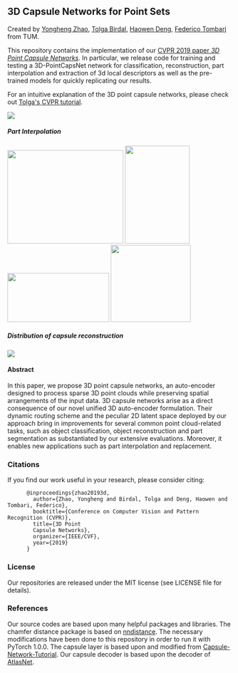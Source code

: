 

## 3D Capsule Networks for Point Sets
Created by <a href="http://campar.in.tum.de/Main/YongHengZhao" target="_blank">Yongheng Zhao</a>, <a href="http://campar.in.tum.de/Main/TolgaBirdal" target="_blank">Tolga Birdal</a>, <a href="http://campar.in.tum.de/Main/HaowenDeng" target="_blank">Haowen Deng</a>, <a href="http://campar.in.tum.de/Main/FedericoTombari" target="_blank">Federico Tombari </a> from TUM.

This repository contains the implementation of our [CVPR 2019 paper *3D Point Capsule Networks*](https://arxiv.org/abs/1812.10775). In particular, we release code for training and testing a 3D-PointCapsNet network for classification, reconstruction, part interpolation and extraction of 3d local descriptors as well as the pre-trained models for quickly replicating our results. 

For an intuitive explanation of the 3D point capsule networks, please check out [Tolga's CVPR tutorial](https://www.youtube.com/watch?v=fbhbuH9mUx0).

![](https://github.com/yongheng1991/3D-point-capsule-networks/blob/master/docs/teaser.png )

##### Part Interpolation 
<a href="url"><img src="https://github.com/yongheng1991/3D-point-capsule-networks/blob/master/docs/airplane_wing_interpolation.gif"  height="210" width="260" ></a>
<a href="url"><img src="https://github.com/yongheng1991/3D-point-capsule-networks/blob/master/docs/chair2.gif" height="220" width="145" ></a>
<a href="url"><img src="https://github.com/yongheng1991/3D-point-capsule-networks/blob/master/docs/tableleg2.gif" height="110" width="228" ></a>
<a href="url"><img src="https://github.com/yongheng1991/3D-point-capsule-networks/blob/master/docs/table_surface2.gif" height="173" width="179" ></a>

##### Distribution of capsule reconstruction 
![](https://github.com/yongheng1991/3D-point-capsule-networks/blob/master/docs/spatial_attention.png )

#### Abstract
In this paper, we propose 3D point capsule networks, an auto-encoder designed to process sparse 3D point clouds while preserving spatial arrangements of the input data. 3D capsule networks arise as a direct consequence of our novel unified 3D auto-encoder formulation. Their dynamic routing scheme and the peculiar 2D latent space deployed by our approach bring in improvements for several common point cloud-related tasks, such as object classification, object reconstruction and part segmentation as substantiated by our extensive evaluations. Moreover, it enables new applications such as part interpolation and replacement.

### Citations
If you find our work useful in your research, please consider citing:
		  
		  @inproceedings{zhao20193d, 
			author={Zhao, Yongheng and Birdal, Tolga and Deng, Haowen and Tombari, Federico}, 
			booktitle={Conference on Computer Vision and Pattern Recognition (CVPR)}, 
			title={3D Point 
			Capsule Networks}, 
			organizer={IEEE/CVF},
			year={2019}
		  }
   
### License
Our repositories are released under the MIT license (see LICENSE file for details).

### References
Our source codes are based upon many helpful packages and libraries. The chamfer distance package is based on <a href="https://github.com/fxia22/pointGAN/tree/master/nndistance" target="_blank">nndistance</a>. The necessary modifications have been done to this repository in order to run it with PyTorch 1.0.0. The capsule layer is based upon and modified from <a href="https://github.com/higgsfield/Capsule-Network-Tutorial" target="_blank">Capsule-Network-Tutorial</a>. Our capsule decoder is based upon the decoder of <a href="https://github.com/ThibaultGROUEIX/AtlasNet" target="_blank">AtlasNet</a>.
